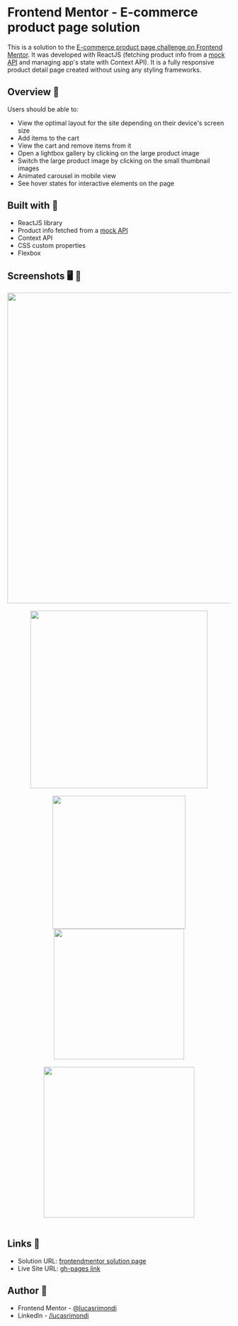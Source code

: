 # Frontend Mentor - E-commerce product page solution

This is a solution to the [E-commerce product page challenge on Frontend Mentor](https://www.frontendmentor.io/challenges/ecommerce-product-page-UPsZ9MJp6). It was developed with ReactJS (fetching product info from a [mock API](https://www.mockachino.com/b045b644-d886-4e/products/7d6f7710-95d0-4a27-ae6c-b02c6cb0348f) and managing app's state with Context API). 
It is a fully responsive product detail page created without using any styling frameworks.

## Overview 📝

Users should be able to:

- View the optimal layout for the site depending on their device's screen size
- Add items to the cart
- View the cart and remove items from it
- Open a lightbox gallery by clicking on the large product image
- Switch the large product image by clicking on the small thumbnail images
- Animated carousel in mobile view
- See hover states for interactive elements on the page

## Built with 🔧

- ReactJS library
- Product info fetched from a [mock API](https://www.mockachino.com/b045b644-d886-4e/products/7d6f7710-95d0-4a27-ae6c-b02c6cb0348f)
- Context API
- CSS custom properties
- Flexbox

## Screenshots 🖥️ 📲

<div align="center">
<img width="700" src="https://user-images.githubusercontent.com/87493125/152624910-21d5bb6d-9125-470f-b166-07e338761ad0.png">
</div>
<br>
<div align="center">
<img height="400" src="https://user-images.githubusercontent.com/87493125/152624926-24e995d5-180f-4162-a9b1-68247297fd7d.png">
</div>
<br>
<div align="center">
<img width="300" src="https://user-images.githubusercontent.com/87493125/152624938-7b8877e5-9aba-4289-8bc3-35f4dc00349c.png">
<img width="293.5" src="https://user-images.githubusercontent.com/87493125/152624950-57919365-92d6-488c-8001-601ea473075f.png">
</div>
<br>
<div align="center">
<img width="340" src="https://user-images.githubusercontent.com/87493125/152624956-8af11c05-f721-49d9-837a-33df27b946b3.png">
</div>
<br>


## Links 🔗

- Solution URL: [frontendmentor solution page](https://www.frontendmentor.io/solutions/ecommerce-product-page-fully-responsive-reactjs-context-api-A21dn6HaH)
- Live Site URL: [gh-pages link](https://lucasrimondi.github.io/femchallenge-ecommerce-product-page/)


## Author 👤

- Frontend Mentor - [@lucasrimondi](https://www.frontendmentor.io/profile/lucasrimondi)
- LinkedIn - [/lucasrimondi](https://www.linkedin.com/in/lucasrimondi/)
